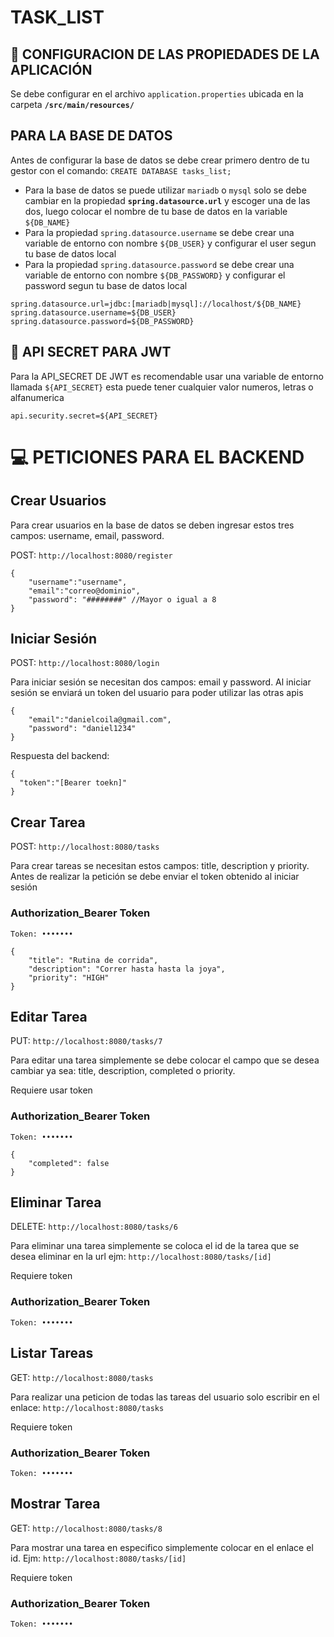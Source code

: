# TASK_LIST

## 🔨 CONFIGURACION DE LAS PROPIEDADES DE LA APLICACIÓN

Se debe configurar en el archivo `application.properties` ubicada en la carpeta **`/src/main/resources/`**

## PARA LA BASE DE DATOS

Antes de configurar la base de datos se debe crear primero dentro de tu gestor con el comando: `CREATE DATABASE tasks_list;`

+ Para la base de datos se puede utilizar `mariadb` o `mysql` solo se debe cambiar en la propiedad **`spring.datasource.url`** y escoger una de las dos, luego colocar el nombre de tu base de datos en la variable `${DB_NAME}`
+ Para la propiedad `spring.datasource.username` se debe crear una variable de entorno con nombre `${DB_USER}` y configurar el user segun tu base de datos local
+ Para la propiedad `spring.datasource.password` se debe crear una variable de entorno con nombre `${DB_PASSWORD}` y configurar el password segun tu base de datos local

```
spring.datasource.url=jdbc:[mariadb|mysql]://localhost/${DB_NAME}
spring.datasource.username=${DB_USER}
spring.datasource.password=${DB_PASSWORD}
```

## 🔑 API SECRET PARA JWT

Para la API_SECRET DE JWT es recomendable usar una variable de entorno llamada `${API_SECRET}` esta puede tener cualquier valor numeros, letras o alfanumerica

```
api.security.secret=${API_SECRET}
```

# 💻 PETICIONES PARA EL BACKEND

## Crear Usuarios

Para crear usuarios en la base de datos se deben ingresar estos tres campos: username, email, password.

POST: `http://localhost:8080/register`

```
{
    "username":"username",
    "email":"correo@dominio",
    "password": "########" //Mayor o igual a 8
}
```

## Iniciar Sesión

POST: `http://localhost:8080/login`

Para iniciar sesión se necesitan dos campos: email y password. Al iniciar sesión se enviará un token del usuario para poder utilizar las otras apis

```
{
    "email":"danielcoila@gmail.com",
    "password": "daniel1234"
}
```
Respuesta del backend:
```
{
  "token":"[Bearer toekn]"
}
```
## Crear Tarea

POST: `http://localhost:8080/tasks`

Para crear tareas se necesitan estos campos: title, description y priority. Antes de realizar la petición se debe enviar el token obtenido al iniciar sesión

### Authorization_Bearer Token

`Token: •••••••`

```
{
    "title": "Rutina de corrida",
    "description": "Correr hasta hasta la joya",
    "priority": "HIGH"
}
```

## Editar Tarea

PUT: `http://localhost:8080/tasks/7`

Para editar una tarea simplemente se debe colocar el campo que se desea cambiar ya sea: title, description, completed o priority.

Requiere usar token

### Authorization_Bearer Token

`Token: •••••••`

```
{
    "completed": false
}
```

## Eliminar Tarea

DELETE: `http://localhost:8080/tasks/6`

Para eliminar una tarea simplemente se coloca el id de la tarea que se desea eliminar en la url ejm: `http://localhost:8080/tasks/[id]`

Requiere token

### Authorization_Bearer Token

`Token: •••••••`

## Listar Tareas

GET: `http://localhost:8080/tasks`

Para realizar una peticion de todas las tareas del usuario solo escribir en el enlace: `http://localhost:8080/tasks`

Requiere token

### Authorization_Bearer Token

`Token: •••••••`

## Mostrar Tarea

GET: `http://localhost:8080/tasks/8`

Para mostrar una tarea en especifico simplemente colocar en el enlace el id.
Ejm: `http://localhost:8080/tasks/[id]`

Requiere token

### Authorization_Bearer Token

`Token: •••••••`


